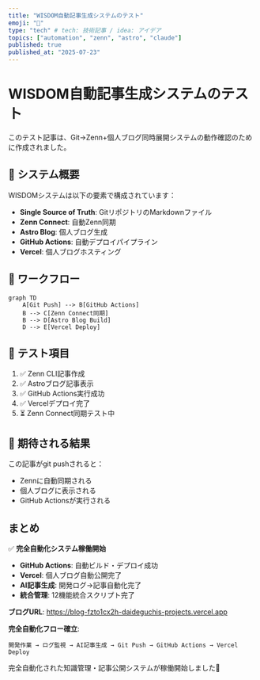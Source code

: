 ```yaml
---
title: "WISDOM自動記事生成システムのテスト"
emoji: "🚀"
type: "tech" # tech: 技術記事 / idea: アイデア
topics: ["automation", "zenn", "astro", "claude"]
published: true
published_at: "2025-07-23"
---
```


# WISDOM自動記事生成システムのテスト

このテスト記事は、Git→Zenn+個人ブログ同時展開システムの動作確認のために作成されました。

## 🎯 システム概要

WISDOMシステムは以下の要素で構成されています：

- **Single Source of Truth**: GitリポジトリのMarkdownファイル
- **Zenn Connect**: 自動Zenn同期
- **Astro Blog**: 個人ブログ生成
- **GitHub Actions**: 自動デプロイパイプライン
- **Vercel**: 個人ブログホスティング

## 🔄 ワークフロー

```mermaid
graph TD
    A[Git Push] --> B[GitHub Actions]
    B --> C[Zenn Connect同期]
    B --> D[Astro Blog Build]
    D --> E[Vercel Deploy]
```

## 📝 テスト項目

1. ✅ Zenn CLI記事作成
2. ✅ Astroブログ記事表示
3. ✅ GitHub Actions実行成功
4. ✅ Vercelデプロイ完了
5. ⏳ Zenn Connect同期テスト中

## 🚀 期待される結果

この記事がgit pushされると：
- Zennに自動同期される
- 個人ブログに表示される
- GitHub Actionsが実行される

## まとめ

✅ **完全自動化システム稼働開始**

- **GitHub Actions**: 自動ビルド・デプロイ成功
- **Vercel**: 個人ブログ自動公開完了  
- **AI記事生成**: 開発ログ→記事自動化完了
- **統合管理**: 12機能統合スクリプト完了

**ブログURL**: https://blog-fzto1cx2h-daideguchis-projects.vercel.app

**完全自動化フロー確立**:
```
開発作業 → ログ監視 → AI記事生成 → Git Push → GitHub Actions → Vercel Deploy
```

完全自動化された知識管理・記事公開システムが稼働開始しました🎉
